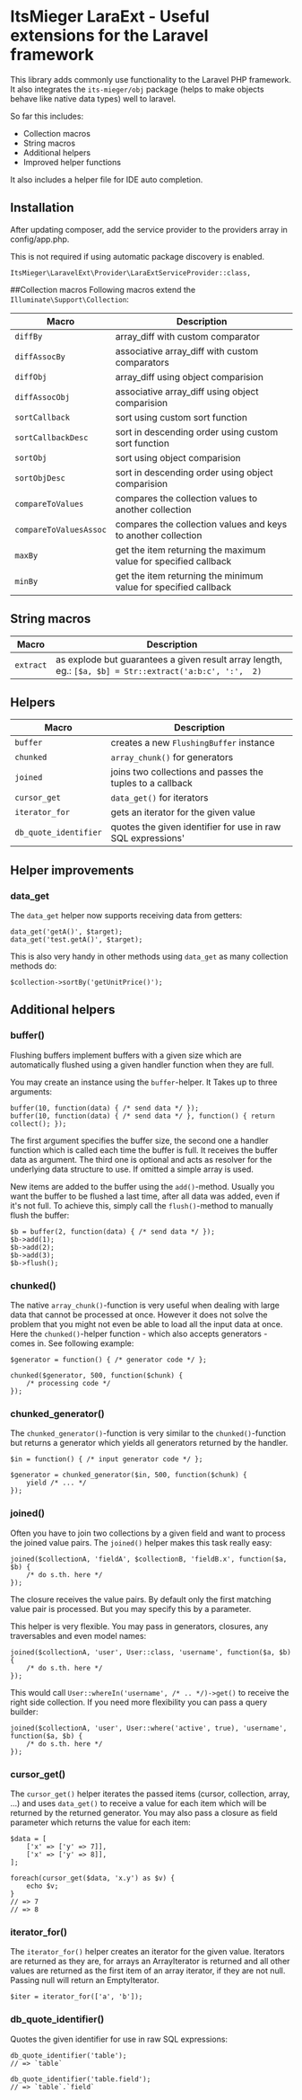# ItsMieger LaraExt - Useful extensions for the Laravel framework
This library adds commonly use functionality to the Laravel PHP framework. It also integrates the
`its-mieger/obj` package (helps to make objects behave like native data types) well to laravel.

 
So far this includes:
* Collection macros
* String macros
* Additional helpers
* Improved helper functions

It also includes a helper file for IDE auto completion.

## Installation

After updating composer, add the service provider to the providers array in config/app.php.

This is not required if using automatic package discovery is enabled.

	ItsMieger\LaravelExt\Provider\LaraExtServiceProvider::class,

##Collection macros
Following macros extend the `Illuminate\Support\Collection`:

| Macro 			| Description
|-------------------| ------------
| `diffBy`			| array_diff with custom comparator
| `diffAssocBy`		| associative array_diff with custom comparators
| `diffObj`			| array_diff using object comparision
| `diffAssocObj`	| associative array_diff using object comparision
| `sortCallback`	| sort using custom sort function
| `sortCallbackDesc` | sort in descending order using custom sort function
| `sortObj`			| sort using object comparision
| `sortObjDesc`		| sort in descending order using object comparision
| `compareToValues`		| compares the collection values to another collection 
| `compareToValuesAssoc`	| compares the collection values and keys to another collection
| `maxBy`	| get the item returning the maximum value for specified callback
| `minBy`	| get the item returning the minimum value for specified callback

## String macros
| Macro 			| Description
|-------------------| ------------
| `extract`			| as explode but guarantees a given result array length, eg.: `[$a, $b] = Str::extract('a:b:c', ':',  2)`
 
## Helpers

| Macro 			| Description
|-------------------| ------------
| `buffer`			| creates a new `FlushingBuffer` instance
| `chunked`			| `array_chunk()` for generators
| `joined`			| joins two collections and passes the tuples to a callback
| `cursor_get`		| `data_get()` for iterators
| `iterator_for`	| gets an iterator for the given value
| `db_quote_identifier`	| quotes the given identifier for use in raw SQL expressions'
 
## Helper improvements

### data_get
The `data_get` helper now supports receiving data from getters:

	data_get('getA()', $target);
	data_get('test.getA()', $target);
	
This is also very handy in other methods using `data_get` as many collection methods do:

	$collection->sortBy('getUnitPrice()');
		
## Additional helpers

### buffer()
Flushing buffers implement buffers with a given size which are automatically flushed using a given
handler function when they are full.

You may create an instance using the `buffer`-helper. It Takes up to three arguments:

	buffer(10, function(data) { /* send data */ });
	buffer(10, function(data) { /* send data */ }, function() { return collect(); });
	
The first argument specifies the buffer size, the second one a handler function which is called
each time the buffer is full. It receives the buffer data as argument. The third one is optional
and acts as resolver for the underlying data structure to use. If omitted a simple array is used.

New items are added to the buffer using the `add()`-method. Usually you want the buffer to be
flushed a last time, after all data was added, even if it's not full. To achieve this, simply
call the `flush()`-method to manually flush the buffer:

	$b = buffer(2, function(data) { /* send data */ });
	$b->add(1);
	$b->add(2);
	$b->add(3);
	$b->flush();
	
	
### chunked()
The native `array_chunk()`-function is very useful when dealing with large data that cannot
be processed at once. However it does not solve the problem that you might not even be able
to load all the input data at once. Here the `chunked()`-helper function - which also
accepts generators - comes in. See following example:
	
	$generator = function() { /* generator code */ };
	
	chunked($generator, 500, function($chunk) {
		/* processing code */
	});

### chunked_generator()
The `chunked_generator()`-function is very similar to the `chunked()`-function but returns
a generator which yields all generators returned by the handler.

	$in = function() { /* input generator code */ };

	$generator = chunked_generator($in, 500, function($chunk) {
		yield /* ... */
	});
	

	
### joined()
Often you have to join two collections by a given field and want to process the joined
value pairs. The `joined()` helper makes this task really easy:

	joined($collectionA, 'fieldA', $collectionB, 'fieldB.x', function($a, $b) {
		/* do s.th. here */
	});
	
The closure receives the value pairs. By default only the first matching value pair is
processed. But you may specify this by a parameter.

This helper is very flexible. You may pass in generators, closures, any traversables and
even model names:

	joined($collectionA, 'user', User::class, 'username', function($a, $b) {
		/* do s.th. here */
	});
	
This would call `User::whereIn('username', /* .. */)->get()` to receive the right side
collection. If you need more flexibility you can pass a query builder:

	joined($collectionA, 'user', User::where('active', true), 'username', function($a, $b) {
		/* do s.th. here */
	});

### cursor_get()
The `cursor_get()` helper iterates the passed items (cursor, collection, array, ...) and
uses `data_get()` to receive a value for each item which will be returned by the returned
generator. You may also pass a closure as field parameter which returns the value for
each item:


	$data = [
		['x' => ['y' => 7]],
		['x' => ['y' => 8]],
	];
	
	foreach(cursor_get($data, 'x.y') as $v) {
		echo $v;
	}
	// => 7
	// => 8
	
	
### iterator_for()
The `iterator_for()` helper creates an iterator for the given value. Iterators are returned as
they are, for arrays an ArrayIterator is returned and all other values are returned as the
first item of an array iterator, if they are not null. Passing null will return an EmptyIterator.

	$iter = iterator_for(['a', 'b']);

### db_quote_identifier()

Quotes the given identifier for use in raw SQL expressions:

	db_quote_identifier('table');
	// => `table`
	
	db_quote_identifier('table.field');
	// => `table`.`field`
	
